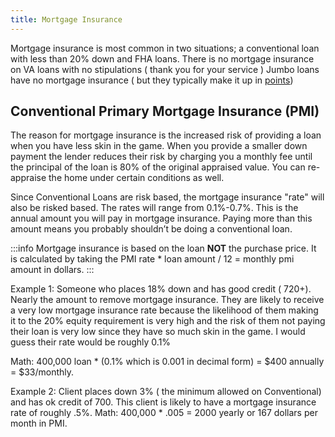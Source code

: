 ```yaml
---
title: Mortgage Insurance
---
```


Mortgage insurance is most common in two situations; a conventional loan with less than 20% down and FHA loans.
There is no mortgage insurance on VA loans with no stipulations ( thank you for your service )
Jumbo loans have no mortgage insurance ( but they typically make it up in [points](point))

## Conventional Primary Mortgage Insurance (PMI)

The reason for mortgage insurance is the increased risk of providing a loan when you have less skin in the game. When you provide a smaller down payment the lender reduces their risk by charging you a monthly fee until the principal of the loan is 80% of the original appraised value. You can re-appraise the home under certain conditions as well. 

Since Conventional Loans are risk based, the mortgage insurance "rate" will also be risked based. The rates will range from 0.1%-0.7%. This is the annual amount you will pay in mortgage insurance. Paying more than this amount means you probably shouldn’t be doing a conventional loan. 

:::info
Mortgage insurance is based on the loan <b>NOT</b> the purchase price.
It is calculated by taking the PMI rate * loan amount / 12 = monthly pmi amount in dollars.
:::

Example 1: Someone who places 18% down and has good credit ( 720+). Nearly the amount to remove mortgage insurance. They are likely to receive a very low mortgage insurance rate because the likelihood of them making it to the 20% equity requirement is very high and the risk of them not paying their loan is very low since they have so much skin in the game. I would guess their rate would be roughly 0.1%

Math: 400,000 loan * (0.1% which is 0.001 in decimal form) = $400 annually = $33/monthly. 

Example 2: Client places down 3% ( the minimum allowed on Conventional) and has ok credit of 700. This client is likely to have a mortgage insurance rate of roughly .5%. 
Math: 400,000 * .005 = 2000 yearly or 167 dollars per month in PMI. 

